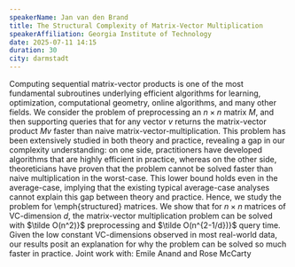 ```yaml
---
speakerName: Jan van den Brand
title: The Structural Complexity of Matrix-Vector Multiplication
speakerAffiliation: Georgia Institute of Technology
date: 2025-07-11 14:15
duration: 30
city: darmstadt
---
```

Computing sequential matrix-vector products is one of the most 
fundamental subroutines underlying efficient algorithms for learning, 
optimization, computational geometry, online algorithms, and many other 
fields. We consider the problem of preprocessing an $n\times n$ matrix 
$M$, and then supporting queries that for any vector $v$ returns the 
matrix-vector product $Mv$ faster than naive matrix-vector-multiplication.
This problem has been extensively studied in both theory and practice, 
revealing a gap in our complexity understanding: on one side, 
practitioners have developed algorithms that are highly efficient in 
practice, whereas on the other side, theoreticians have proven that the 
problem cannot be solved faster than naive multiplication in the 
worst-case. This lower bound holds even in the average-case, implying 
that the existing typical average-case analyses cannot explain this gap 
between theory and practice. Hence, we study the problem for 
\emph{structured} matrices.
We show that for $n\times n$ matrices of VC-dimension $d$, the 
matrix-vector multiplication problem can be solved with $\tilde O(n^2)}$ 
preprocessing and $\tilde O(n^{2-1/d})}$ query time.  Given the low 
constant VC-dimensions observed in most real-world data, our results 
posit an explanation for why the problem can be solved so much faster in 
practice.
Joint work with: Emile Anand and Rose McCarty

